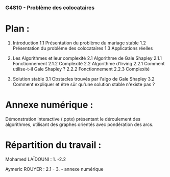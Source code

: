 ### G4S10 - Problème des colocataires

# Plan :

1. Introduction
    1.1 Présentation du problème du mariage stable 
    1.2 Présentation du problème des colocataires
    1.3 Applications réelles

2. Les Algorithmes et leur complexité
    2.1 Algorithme de Gale Shapley
        2.1.1 Fonctionnement
        2.1.2 Complexité
    2.2 Algorithme d'Irving
        2.2.1 Comment utilise-t-il Gale Shapley ?
        2.2.2 Fonctionnement
        2.2.3 Complexité

3. Solution stable
    3.1 Obstacles trouvés par l'algo de Gale Shapley
    3.2 Comment expliquer et être sûr qu'une solution stable n'existe pas ?

# Annexe numérique :

Démonstration interactive (.pptx) présentant le déroulement des algorithmes, 
utilisant des graphes orientés avec pondération des arcs.

# Répartition du travail :
Mohamed LAÏDOUNI : 1. -2.2

Aymeric ROUYER : 2.1 - 3. - annexe numérique
